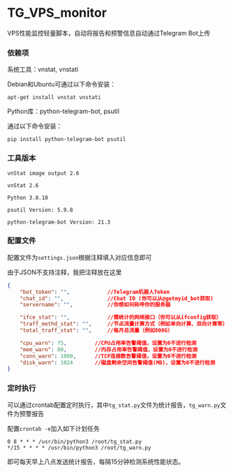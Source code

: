 # TG_VPS_monitor
VPS性能监控轻量脚本，自动将报告和预警信息自动通过Telegram Bot上传

### 依赖项
系统工具：vnstat, vnstati

Debian和Ubuntu可通过以下命令安装：

`apt-get install vnstat vnstati`

Python库：python-telegram-bot, psutil

通过以下命令安装：

`pip install python-telegram-bot psutil`

### 工具版本
`vnStat image output 2.6`

`vnStat 2.6`

`Python 3.8.10`

`psutil Version: 5.9.8`

`python-telegram-bot Version: 21.3`

### 配置文件
配置文件为`settings.json`根据注释填入对应信息即可

由于JSON不支持注释，我把注释放在这里
```json
{
    "bot_token": "",            //Telegram机器人Token
    "chat_id": "",              //Chat ID (你可以从@getmyid_bot获取)
    "servername": "",           //你想如何称呼你的服务器

    "ifce_stat": "",            //需统计的网络接口（你可以从ifconfig获取）
    "traff_methd_stat": "",     //节点流量计算方式（例如单向计算、双向计算等）
    "total_traff_stat": "",     //每月总流量（例如800G）

    "cpu_warn": 75,         //CPU占用率告警阈值，设置为0不进行检测
    "mem_warn": 80,         //内存占用率告警阈值，设置为0不进行检测
    "conn_warn": 1000,      //TCP连接数告警阈值，设置为0不进行检测
    "disk_warn": 1024       //磁盘剩余空间告警阈值(MB)，设置为0不进行检测
}
```

### 定时执行
可以通过crontab配置定时执行，其中`tg_stat.py`文件为统计报告，`tg_warn.py`文件为预警报告

配置`crontab -e`加入如下计划任务
```shell
0 8 * * * /usr/bin/python3 /root/tg_stat.py
*/15 * * * * /usr/bin/python3 /root/tg_warn.py
```
即可每天早上八点发送统计报告，每隔15分钟检测系统性能状态。
